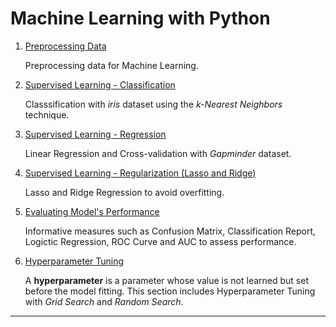 # Machine Learning with Python

1. [Preprocessing Data][0]

    Preprocessing data for Machine Learning.

2. [Supervised Learning - Classification][1]

    Classsification with _iris_ dataset using the _k-Nearest Neighbors_ technique.

3. [Supervised Learning - Regression][2]

    Linear Regression and Cross-validation with _Gapminder_ dataset.

4. [Supervised Learning - Regularization (Lasso and Ridge)][3]
    
    Lasso and Ridge Regression to avoid overfitting.

5. [Evaluating Model's Performance][4]
    
    Informative measures such as Confusion Matrix, Classification Report, Logictic Regression, ROC Curve and AUC to assess performance.
    
6. [Hyperparameter Tuning][5]
    
    A **hyperparameter** is a parameter whose value is not learned but set before the model fitting. This section includes Hyperparameter Tuning with _Grid Search_ and _Random Search_.
    

---
[0]: https://github.com/kaymal/Machine-Learning-with-Python/blob/master/Preprocessing%20Data%20for%20Machine%20Learning.ipynb
[1]: https://github.com/kaymal/Machine-Learning-with-Python/blob/master/Supervised%20Learning-Classification.ipynb
[2]: https://github.com/kaymal/Machine-Learning-with-Python/blob/master/Supervised%20Learning-Regression.ipynb
[3]: https://github.com/kaymal/Machine-Learning-with-Python/blob/master/Supervised%20Learning-Regularization.ipynb
[4]: https://github.com/kaymal/Machine-Learning-with-Python/blob/master/Evaluating%20Model's%20Performance.ipynb
[5]: https://github.com/kaymal/Machine-Learning-with-Python/blob/master/Hyperparameter%20Tuning.ipynb
